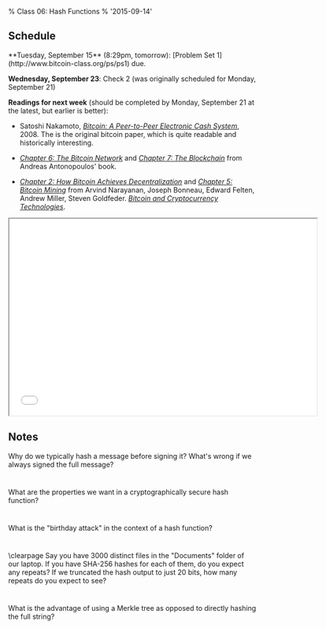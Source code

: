 % Class 06: Hash Functions
% '2015-09-14'

## Schedule

   <div class="todo">
**Tuesday, September 15** (8:29pm, tomorrow): [Problem Set 1](http://www.bitcoin-class.org/ps/ps1) due.

**Wednesday, September 23**: Check 2 (was originally scheduled for Monday, September 21)

**Readings for next week** (should be completed by Monday, September 21 at the latest, but earlier is better):

- Satoshi Nakamoto, [_Bitcoin: A Peer-to-Peer Electronic Cash
System_](https://bitcoin.org/bitcoin.pdf), 2008.  The is the original
bitcoin paper, which is quite readable and historically interesting.

- [_Chapter 6: The Bitcoin
Network_](https://github.com/aantonop/bitcoinbook/blob/develop/ch06.asciidoc)
and [_Chapter 7: The
Blockchain_](https://github.com/aantonop/bitcoinbook/blob/develop/ch07.asciidoc)
from Andreas Antonopoulos' book.  

- [_Chapter 2: How Bitcoin Achieves
Decentralization_](http://bitcoin-class.org/docs/princeton-book/chapter_2.pdf)
and [_Chapter 5: Bitcoin
Mining_](http://bitcoin-class.org/docs/princeton-book/chapter_5.pdf)
from Arvind Narayanan, Joseph Bonneau, Edward Felten, Andrew Miller,
Steven Goldfeder. [_Bitcoin and Cryptocurrency
Technologies_](https://piazza.com/princeton/spring2015/btctech/resources).
   </div>

<!--more-->
<center>
<iframe src="//www.slideshare.net/slideshow/embed_code/key/JWtz4G4wUYKWU5"
width="625" height="400" frameborder="2" marginwidth="0"
marginheight="0" scrolling="no"></iframe>

<!--
   <div class="caption">
Note: ink markings may not appear in the
embedded viewer.  To see them, [download the slides](/classes/class5-post.pptx).
   </div>
-->

</center>

## Notes
Why do we typically hash a message before signing it? What's wrong if we always signed the full message?

#


What are the properties we want in a cryptographically secure hash function?

#


What is the "birthday attack" in the context of a hash function?

#


\clearpage
Say you have 3000 distinct files in the "Documents" folder of our laptop. If
you have SHA-256 hashes for each of them, do you expect any repeats? If we
truncated the hash output to just 20 bits, how many repeats do you expect to
see?

#


What is the advantage of using a Merkle tree as opposed to directly hashing
the full string?

#


